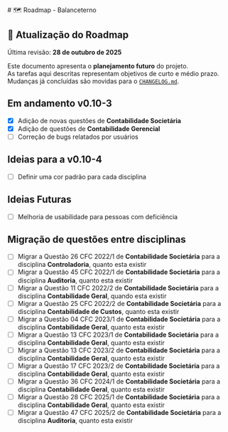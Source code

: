 \# 🗺️ Roadmap - Balanceterno

## 📅 Atualização do Roadmap
Última revisão: **28 de outubro de 2025**

Este documento apresenta o **planejamento futuro** do projeto.  
As tarefas aqui descritas representam objetivos de curto e médio prazo.  
Mudanças já concluídas são movidas para o [`CHANGELOG.md`](CHANGELOG.md).

## Em andamento v0.10-3
- [x] Adição de novas questões de **Contabilidade Societária**
- [x] Adição de questões de **Contabilidade Gerencial**
- [ ] Correção de bugs relatados por usuários

## Ideias para a v0.10-4
- [ ] Definir uma cor padrão para cada disciplina 

## Ideias Futuras
- [ ] Melhoria de usabilidade para pessoas com deficiência

## Migração de questões entre disciplinas

- [ ] Migrar a Questão 26 CFC 2022/1 de **Contabilidade Societária** para a disciplina **Controladoria**, quanto esta existir
- [ ] Migrar a Questão 45 CFC 2022/1 de **Contabilidade Societária** para a disciplina **Auditoria**, quanto esta existir
- [ ] Migrar a Questão 11 CFC 2022/2 de **Contabilidade Societária** para a disciplina **Contabilidade Geral**, quando esta existir
- [ ] Migrar a Questão 25 CFC 2022/2 de **Contabilidade Societária** para a disciplina **Contabilidade de Custos**, quanto esta existir
- [ ] Migrar a Questão 04 CFC 2023/1 de **Contabilidade Societária** para a disciplina **Contabilidade Geral**, quanto esta existir
- [ ] Migrar a Questão 13 CFC 2023/1 de **Contabilidade Societária** para a disciplina **Contabilidade Geral**, quanto esta existir
- [ ] Migrar a Questão 13 CFC 2023/2 de **Contabilidade Societária** para a disciplina **Contabilidade Geral**, quanto esta existir
- [ ] Migrar a Questão 17 CFC 2023/2 de **Contabilidade Societária** para a disciplina **Contabilidade Geral**, quanto esta existir
- [ ] Migrar a Questão 36 CFC 2024/1 de **Contabilidade Societária** para a disciplina **Contabilidade Geral**, quanto esta existir
- [ ] Migrar a Questão 28 CFC 2025/1 de **Contabilidade Societária** para a disciplina **Contabilidade Geral**, quanto esta existir
- [ ] Migrar a Questão 47 CFC 2025/2 de **Contabilidade Societária** para a disciplina **Auditoria**, quanto esta existir
